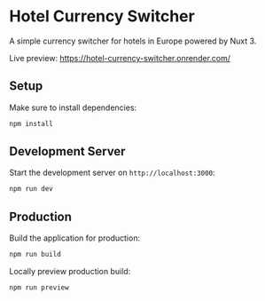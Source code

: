 # Hotel Currency Switcher

A simple currency switcher for hotels in Europe powered by Nuxt 3.

Live preview: https://hotel-currency-switcher.onrender.com/

## Setup

Make sure to install dependencies:

```bash
npm install
```

## Development Server

Start the development server on `http://localhost:3000`:

```bash
npm run dev
```

## Production

Build the application for production:

```bash
npm run build
```

Locally preview production build:

```bash
npm run preview
```

